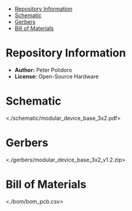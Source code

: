 - [Repository Information](#orga407f85)
- [Schematic](#org22f4204)
- [Gerbers](#orge6ef205)
- [Bill of Materials](#org6834c09)



<a id="orga407f85"></a>

# Repository Information

-   **Author:** Peter Polidoro
-   **License:** Open-Source Hardware


<a id="org22f4204"></a>

# Schematic

<./schematic/modular_device_base_3x2.pdf>


<a id="orge6ef205"></a>

# Gerbers

<./gerbers/modular_device_base_3x2_v1.2.zip>


<a id="org6834c09"></a>

# Bill of Materials

<./bom/bom_pcb.csv>
